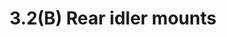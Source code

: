 ---
layout: default
title: 3.2(B) Rear idler mounts
parent: 3. Gantry
grand_parent: VzBoT235 - Aluminium Version
has_toc: false
nav_order: 3
has_children: false
permalink: /vz235_alu/gantry/rear_idlers
---